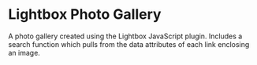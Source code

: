 # Lightbox Photo Gallery

A photo gallery created using the Lightbox JavaScript plugin.  Includes a search function which pulls from the data attributes of each link enclosing an image.
